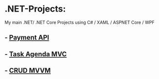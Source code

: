 # .NET-Projects:
My main .NET/ .NET Core Projects using C# / XAML / ASPNET Core / WPF

## - [Payment API](https://github.com/lucasgarciadev22/.NET-Projects/tree/main/PaymentAPI)
## - [Task Agenda MVC](https://github.com/lucasgarciadev22/.NET-Projects/tree/main/TaskAgendaWithEntity)
## - [CRUD MVVM ](https://github.com/lucasgarciadev22/NETProjects/tree/main/ListMVVM)

